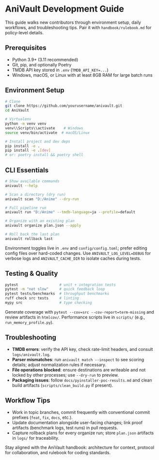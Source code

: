 # AniVault Development Guide

This guide walks new contributors through environment setup, daily workflows, and troubleshooting tips. Pair it with `handbook/rulebook.md` for policy-level details.

## Prerequisites
- Python 3.9+ (3.11 recommended)
- Git, pip, and optionally Poetry
- TMDB API key stored in `.env` (`TMDB_API_KEY=...`)
- Windows, macOS, or Linux with at least 8GB RAM for large batch runs

## Environment Setup
```bash
# Clone
git clone https://github.com/yourusername/anivault.git
cd AniVault

# Virtualenv
python -m venv venv
venv\\Scripts\\activate    # Windows
source venv/bin/activate  # macOS/Linux

# Install project and dev deps
pip install -e .
pip install -e .[dev]
# or: poetry install && poetry shell
```

## CLI Essentials
```bash
# Show available commands
anivault --help

# Scan a directory (dry run)
anivault scan "D:/Anime" --dry-run

# Full pipeline run
anivault run "D:/Anime" --tmdb-language=ja --profile=default

# Organize with an existing plan
anivault organize plan.json --apply

# Roll back the last plan
anivault rollback last
```

Environment toggles live in `.env` and `config/config.toml`; prefer editing config files over hard-coded changes. Use `ANIVAULT_LOG_LEVEL=DEBUG` for verbose logs and `ANIVAULT_CACHE_DIR` to isolate caches during tests.

## Testing & Quality
```bash
pytest                   # unit + integration tests
pytest -m "not slow"     # quick feedback loop
pytest tests/benchmarks  # throughput benchmarks
ruff check src tests     # linting
mypy src                 # type checking
```

Generate coverage with `pytest --cov=src --cov-report=term-missing` and review artifacts in `htmlcov/`. Performance scripts live in `scripts/` (e.g., `run_memory_profile.py`).

## Troubleshooting
- **TMDB errors**: verify the API key, check rate-limit headers, and consult `logs/anivault.log`.
- **Parser mismatches**: run `anivault match --inspect` to see scoring details; adjust normalization rules if necessary.
- **File operations blocked**: ensure destinations are writeable and not locked by other processes; use `--dry-run` to preview.
- **Packaging issues**: follow `docs/pyinstaller-poc-results.md` and clean build artifacts (`scripts/clean_build.py` if present).

## Workflow Tips
- Work in topic branches, commit frequently with conventional commit prefixes (`feat`, `fix`, `docs`, etc.).
- Update documentation alongside user-facing changes; link proof artifacts (benchmark logs, test runs) in pull requests.
- Capture rollback plans for every organize run; store `plan.json` artifacts in `logs/` for traceability.

Stay aligned with the AniVault handbook: architecture for context, protocol for collaboration, and rulebook for coding standards.